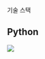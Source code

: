 기술 스택

## Python
<img src="https://img.shields.io/badge/Python-blue?style=for-the-badge&logo=Python&logoColor=white">